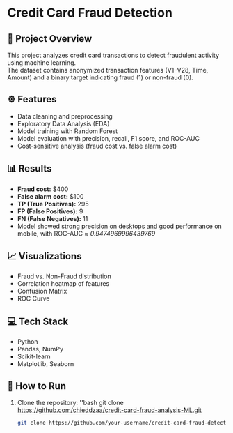 # Credit Card Fraud Detection  
## 📌 Project Overview  
This project analyzes credit card transactions to detect fraudulent activity using machine learning.  
The dataset contains anonymized transaction features (V1–V28, Time, Amount) and a binary target indicating fraud (1) or non-fraud (0).  

## ⚙️ Features  
- Data cleaning and preprocessing  
- Exploratory Data Analysis (EDA)  
- Model training with Random Forest  
- Model evaluation with precision, recall, F1 score, and ROC-AUC  
- Cost-sensitive analysis (fraud cost vs. false alarm cost)  

## 📊 Results  
- **Fraud cost:** $400  
- **False alarm cost:** $100  
- **TP (True Positives):** 295  
- **FP (False Positives):** 9  
- **FN (False Negatives):** 11  
- Model showed strong precision on desktops and good performance on mobile, with ROC-AUC ≈ *0.9474969996439769*  

## 📈 Visualizations  
- Fraud vs. Non-Fraud distribution  
- Correlation heatmap of features  
- Confusion Matrix  
- ROC Curve  

## 💻 Tech Stack  
- Python  
- Pandas, NumPy  
- Scikit-learn  
- Matplotlib, Seaborn  
## 🚀 How to Run  
1. Clone the repository:
  ''bash
   git clone https://github.com/chieddzaa/credit-card-fraud-analysis-ML.git
   ```bash
   git clone https://github.com/your-username/credit-card-fraud-detection.git
